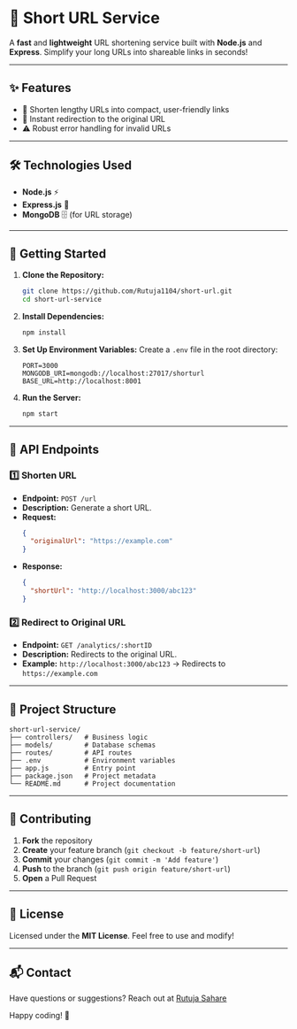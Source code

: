 # 🚀 Short URL Service

A **fast** and **lightweight** URL shortening service built with **Node.js** and **Express**. Simplify your long URLs into shareable links in seconds!

---

## ✨ Features
- 🔗 Shorten lengthy URLs into compact, user-friendly links
- 🔄 Instant redirection to the original URL
- ⚠️ Robust error handling for invalid URLs

---

## 🛠️ Technologies Used
- **Node.js** ⚡
- **Express.js** 🚀
- **MongoDB** 🗄️ (for URL storage)

---

## 🚀 Getting Started

1. **Clone the Repository:**
   ```bash
   git clone https://github.com/Rutuja1104/short-url.git
   cd short-url-service
   ```

2. **Install Dependencies:**
   ```bash
   npm install
   ```

3. **Set Up Environment Variables:**
   Create a `.env` file in the root directory:
   ```env
   PORT=3000
   MONGODB_URI=mongodb://localhost:27017/shorturl
   BASE_URL=http://localhost:8001
   ```

4. **Run the Server:**
   ```bash
   npm start
   ```

---

## 📡 API Endpoints

### 1️⃣ Shorten URL
- **Endpoint:** `POST /url`
- **Description:** Generate a short URL.
- **Request:**
  ```json
  {
    "originalUrl": "https://example.com"
  }
  ```
- **Response:**
  ```json
  {
    "shortUrl": "http://localhost:3000/abc123"
  }
  ```

### 2️⃣ Redirect to Original URL
- **Endpoint:** `GET /analytics/:shortID`
- **Description:** Redirects to the original URL.
- **Example:** `http://localhost:3000/abc123` → Redirects to `https://example.com`

---

## 📂 Project Structure
```
short-url-service/
├── controllers/   # Business logic
├── models/        # Database schemas
├── routes/        # API routes
├── .env           # Environment variables
├── app.js         # Entry point
├── package.json   # Project metadata
└── README.md      # Project documentation
```

---

## 🤝 Contributing
1. **Fork** the repository
2. **Create** your feature branch (`git checkout -b feature/short-url`)
3. **Commit** your changes (`git commit -m 'Add feature'`)
4. **Push** to the branch (`git push origin feature/short-url`)
5. **Open** a Pull Request

---

## 📄 License
Licensed under the **MIT License**. Feel free to use and modify!

---

## 📬 Contact
Have questions or suggestions? Reach out at [Rutuja Sahare](mailto:rutujasahare2023@gmail.com)

Happy coding! 🎉

